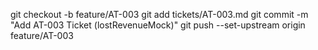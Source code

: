 git checkout -b feature/AT-003
git add tickets/AT-003.md
git commit -m "Add AT-003 Ticket (lostRevenueMock)"
git push --set-upstream origin feature/AT-003
